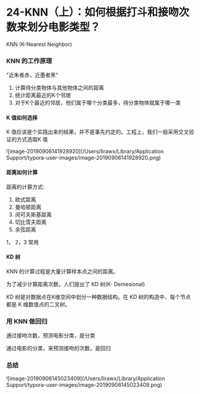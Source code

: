 # 24-KNN（上）：如何根据打斗和接吻次数来划分电影类型？

KNN (K-Nearest Neighbor)

### KNN 的工作原理

"近朱者赤，近墨者黑"

1. 计算待分类物体与其他物体之间的距离
2. 统计距离最近的K个邻居
3. 对于K个最近的邻居，他们属于哪个分类最多，待分类物体就属于哪一类



#### K 值如何选择

K 值应该是个实践出来的结果，并不是事先约定的。工程上，我们一般采用交叉验证的方式选取K 值

![image-20190906141928920](/Users/lirawx/Library/Application Support/typora-user-images/image-20190906141928920.png)

#### 距离如何计算

距离的计算方式:

1. 欧式距离
2. 曼哈顿距离
3. 闵可夫斯基距离
4. 切比雪夫距离
5. 余弦距离

1， 2，3 常用



#### KD 树

KNN 的计算过程是大量计算样本点之间的距离。

为了减少计算距离次数，人们提出了 KD 树(K- Demesional)



KD 树是对数据点在K维空间中划分一种数据结构。在 KD 树的构造中，每个节点都是 K 维数值点的二叉树。



### 用 KNN 做回归

通过接吻次数，预测电影分类，是分类

通过电影的分类，来预测接吻的次数，是回归



### 总结



![image-20190906145023409](/Users/lirawx/Library/Application Support/typora-user-images/image-20190906145023409.png)

